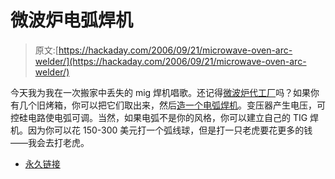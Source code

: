 # 微波炉电弧焊机

> 原文:[https://hackaday.com/2006/09/21/microwave-oven-arc-welder/](https://hackaday.com/2006/09/21/microwave-oven-arc-welder/)

今天我为我在一次搬家中丢失的 mig 焊机唱歌。还记得[微波炉代工厂](http://playstation.hackaday.com/2005/01/24/microwave-oven-foundry/)吗？如果你有几个旧烤箱，你可以把它们取出来，然后[造一个电弧焊机](http://www.dansworkshop.com/Homebuilt%20arc%20welder.shtml)。变压器产生电压，可控硅电路使电弧可调。当然，如果电弧不是你的风格，你可以建立自己的 TIG 焊机。因为你可以花 150-300 美元打一个弧线球，但是打一只老虎要花更多的钱——我会去打老虎。

*   [永久链接](http://www.dansworkshop.com/Homebuilt%20arc%20welder.shtml)